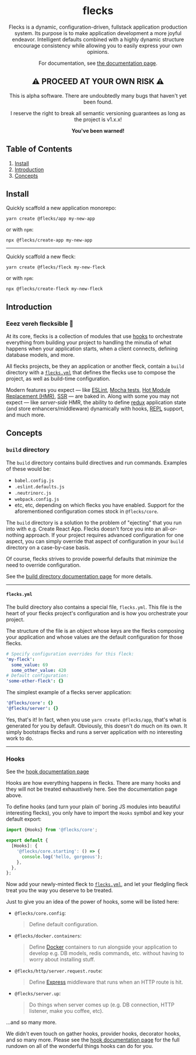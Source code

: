<div align="center">
  <h1>flecks</h1>
  <p>
    Flecks is a dynamic, configuration-driven, fullstack application production system. Its purpose
    is to make application development a more joyful endeavor. Intelligent defaults combined with
    a highly dynamic structure encourage consistency while allowing you to easily express your own
    opinions.
  </p>
  <p>For documentation, see <a href="ADDME">the documentation page</a>.</p>

  ## ⚠️ PROCEED AT YOUR OWN RISK ⚠️

  This is alpha software. There are undoubtedly many bugs that haven't yet been found.
  
  I reserve the right to break all semantic versioning guarantees as long as the project is v1.x.x!
  
  **You've been warned!**
</div>


## Table of Contents

1. [Install](#install)
2. [Introduction](#introduction)
3. [Concepts](#concepts)

## Install

Quickly scaffold a new application monorepo:
```
yarn create @flecks/app my-new-app
```

or with `npm`:
```
npx @flecks/create-app my-new-app
```

---

Quickly scaffold a new fleck:
```
yarn create @flecks/fleck my-new-fleck
```

or with `npm`:
```
npx @flecks/create-fleck my-new-fleck
```

## Introduction

### Eeez vereh flecksible 🥴

At its core, flecks is a collection of modules that use [hooks](#hooks) to orchestrate everything
from building your project to handling the minutia of what happens when your application starts,
when a client connects, defining database models, and more.

All flecks projects, be they an application or another fleck, contain a `build` directory with a
[`flecks.yml`](#flecksyml) that defines the flecks use to compose the project, as well as
build-time configuration.

Modern features you expect &mdash; like [ESLint](https://eslint.org/),
[Mocha tests](https://mochajs.org/),
[Hot Module Replacement (HMR)](https://v4.webpack.js.org/guides/hot-module-replacement/),
[SSR](https://reactjs.org/docs/react-dom-server.html) &mdash; are baked in. Along with some you
may not expect &mdash; like *server-side* HMR, the ability to define [redux](https://redux.js.org/)
application state (and store enhancers/middleware) dynamically with hooks,
[REPL](https://nodejs.org/api/repl.html) support, and much more.
    
## Concepts

### `build` directory

The `build` directory contains build directives and run commands. Examples of these would be:

- `babel.config.js`
- `.eslint.defaults.js`
- `.neutrinorc.js`
- `webpack.config.js`
- etc, etc, depending on which flecks you have enabled. Support for the aforementioned
  configuration comes stock in `@flecks/core`.

The `build` directory is a solution to the problem of "ejecting" that you run into with
e.g. Create React App. Flecks doesn't force you into an all-or-nothing approach. If your project
requires advanced configuration for one aspect, you can simply override that aspect of
configuration in your `build` directory on a case-by-case basis.

Of course, flecks strives to provide powerful defaults that minimize the need to override
configuration.

See the [build directory documentation page](packages/core/build/dox/build.md) for more details.

---

#### `flecks.yml`

The build directory also contains a special file, `flecks.yml`. This file is the heart of your
flecks project's configuration and is how you orchestrate your project.

The structure of the file is an object whose keys are the flecks composing your application and
whose values are the default configuration for those flecks.

```yml
# Specify configuration overrides for this fleck:
'my-fleck':
  some_value: 69
  some_other_value: 420
# Default configuration:
'some-other-fleck': {}
```

The simplest example of a flecks server application:

```yml
'@flecks/core': {}
'@flecks/server': {}
```

Yes, that's it! In fact, when you use `yarn create @flecks/app`, that's what is generated for you
by default. Obviously, this doesn't do much on its own. It simply bootstraps flecks and runs a
server application with no interesting work to do.

---

### Hooks

See the [hook documentation page](./packages/core/build/dox/concepts/hooks.md)

Hooks are how everything happens in flecks. There are many hooks and they will not be treated
exhaustively here. See the documentation page above.

To define hooks (and turn your plain ol' boring JS modules into beautiful interesting flecks), you
only have to import the `Hooks` symbol and key your default export:

```javascript
import {Hooks} from '@flecks/core';

export default {
  [Hooks]: {
    '@flecks/core.starting': () => {
      console.log('hello, gorgeous');
    },
  },
};
```

Now add your newly-minted fleck to [`flecks.yml`](#flecksyml), and let your fledgling fleck treat
you the way you deserve to be treated.

Just to give you an idea of the power of hooks, some will be listed here:

- `@flecks/core.config`:
  > Define default configuration.
- `@flecks/docker.containers`:
  > Define [Docker](https://www.docker.com/) containers to run alongside your application to
  develop e.g. DB models, redis commands, etc. without having to worry about installing stuff.
- `@flecks/http/server.request.route`:
  > Define [Express](http://expressjs.com/) middleware that runs when an HTTP route is hit.
- `@flecks/server.up`:
  > Do things when server comes up (e.g. DB connection, HTTP listener, make you coffee, etc).

...and so many more.

We didn't even touch on gather hooks, provider hooks, decorator hooks,
and so many more. Please see the
[hook documentation page](./packages/core/build/dox/concepts/hooks.md) for the full rundown on all
of the wonderful things hooks can do for you.
